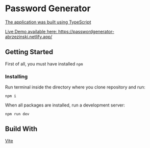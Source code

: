 # Password Generator <a href=""/> 

The application was built using TypeScript

Live Demo available here: https://passwordgenerator-abrzezinski.netlify.app/
 
## Getting Started

First of all, you must have installed ```npm```

### Installing

Run terminal inside the directory where you clone repository and run:

```
npm i
```

When all packages are installed, run a development server:

```
npm run dev
```

## Build With

[Vite](https://github.com/vitejs/vite)
